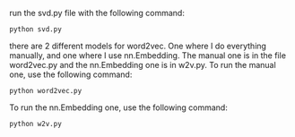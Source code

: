 run the svd.py file with the following command:
```
python svd.py
```

there are 2 different models for word2vec. One where I do everything manually, and one where I use nn.Embedding. The manual one is in the file word2vec.py and the nn.Embedding one is in w2v.py. To run the manual one, use the following command:
```
python word2vec.py
```
To run the nn.Embedding one, use the following command:
```
python w2v.py
```
